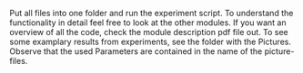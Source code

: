 Put all files into one folder and run the experiment script. To understand the functionality in detail feel free to look at the other modules. If you want an overview of all the code, check the module description pdf file out. To see some examplary results from experiments, see the folder with the Pictures. Observe that the used Parameters are contained in the name of the picture-files.
